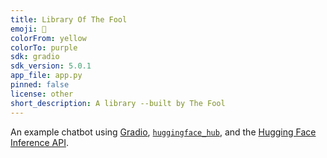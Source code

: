 ```yaml
---
title: Library Of The Fool
emoji: 💬
colorFrom: yellow
colorTo: purple
sdk: gradio
sdk_version: 5.0.1
app_file: app.py
pinned: false
license: other
short_description: A library --built by The Fool
---
```


An example chatbot using [Gradio](https://gradio.app), [`huggingface_hub`](https://huggingface.co/docs/huggingface_hub/v0.22.2/en/index), and the [Hugging Face Inference API](https://huggingface.co/docs/api-inference/index).